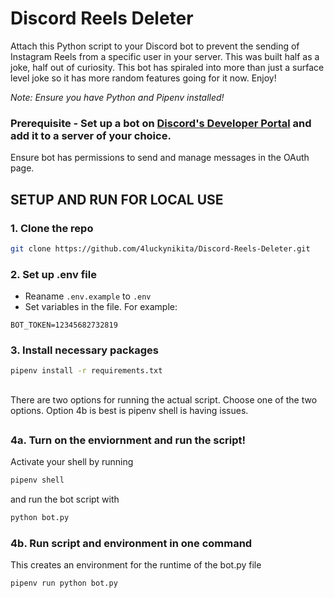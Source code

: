 # Discord Reels Deleter

Attach this Python script to your Discord bot to prevent the sending of Instagram Reels from a specific user in your server. This was built half as a joke, half out of curiosity. This bot has spiraled into more than just a surface level joke so it has more random features going for it now. Enjoy!

*Note: Ensure you have Python and Pipenv installed!*
### Prerequisite - Set up a bot on [Discord's Developer Portal](https://discord.com/developers) and add it to a server of your choice.
Ensure bot has permissions to send and manage messages in the OAuth page.

## SETUP AND RUN FOR LOCAL USE
### 1. Clone the repo
```sh
git clone https://github.com/4luckynikita/Discord-Reels-Deleter.git
```

### 2. Set up .env file
- Reaname `.env.example` to `.env`
- Set variables in the file. For example:
```
BOT_TOKEN=12345682732819
```


### 3. Install necessary packages
```sh
pipenv install -r requirements.txt
```

##
There are two options for running the actual script. Choose one of the two options. Option 4b is best is pipenv shell is having issues.
## 

### 4a. Turn on the enviornment and run the script!
Activate your shell by running
```sh
pipenv shell
```
and run the bot script with
```sh
python bot.py
```
### 4b. Run script and environment in one command
This creates an environment for the runtime of the bot.py file
```sh
pipenv run python bot.py
```
